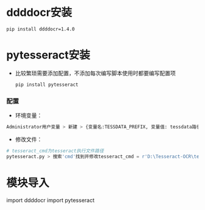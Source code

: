 # ddddocr安装
`pip install ddddocr=1.4.0`
 
# pytesseract安装
- 比较繁琐需要添加配置，不添加每次编写脚本使用时都要编写配置项

    `pip install pytesseract`
### 配置
- 环境变量：
```python
Administrator用户变量 > 新建 > {变量名:TESSDATA_PREFIX, 变量值: tessdata路径D:\Tesseract-OCR\tessdata}
```
- 修改文件：
```python
# tesseract_cmd为tesseract执行文件路径
pytesseract.py > 搜索'cmd'找到并修改tesseract_cmd = r'D:\Tesseract-OCR\tesseract.exe'  
```

 
# 模块导入
import ddddocr
import pytesseract